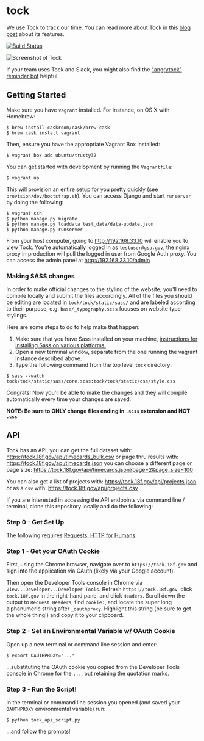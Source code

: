 tock
===============

We use Tock to track our time. You can read more about Tock in this [blog post](https://18f.gsa.gov/2015/05/21/tockingtime/) about its features.

[![Build Status](https://travis-ci.org/18F/tock.svg)](https://travis-ci.org/18F/tock)

![Screenshot of Tock](https://18f.gsa.gov/assets/blog/tockingtime/tock03.jpg)

If your team uses Tock and Slack, you might also find the ["angrytock" reminder bot](https://github.com/18F/angrytock) helpful.

## Getting Started

Make sure you have `vagrant` installed. For instance, on OS X with Homebrew:

```
$ brew install caskroom/cask/brew-cask
$ brew cask install vagrant
```

Then, ensure you have the appropriate Vagrant Box installed:

```
$ vagrant box add ubuntu/trusty32
```

You can get started with development by running the `Vagrantfile`:

```
$ vagrant up
```

This will provision an entire setup for you pretty quickly (see `provision/dev/bootstrap.sh`). You can access Django and start `runserver` by doing the following:

```
$ vagrant ssh
$ python manage.py migrate
$ python manage.py loaddata test_data/data-update.json  
$ python manage.py runserver
```

From your host computer, going to http://192.168.33.10 will enable you to view Tock. You're automatically logged in as `testuser@gsa.gov`, the nginx proxy in production will pull the logged in user from Google Auth proxy. You can access the admin panel at http://192.168.33.10/admin

### Making SASS changes

In order to make official changes to the styling of the website, you'll need to compile locally and submit the files accordingly. All of the files you should be editing are located in `tock/tock/static/sass/` and are labeled according to their purpose, e.g. `base/_typography.scss` focuses on website type stylings.

Here are some steps to do to help make that happen:

1. Make sure that you have Sass installed on your machine, [instructions for installing Sass on various platforms.](http://sass-lang.com/install)
2. Open a new terminal window, separate from the one running the vagrant instance described above.
3. Type the following command from the top level `tock` directory:

```
$ sass --watch tock/tock/static/sass/core.scss:tock/tock/static/css/style.css
```

Congrats! Now you'll be able to make the changes and they will compile automatically every time your changes are saved.

**NOTE: Be sure to ONLY change files ending in  `.scss` extension and NOT `.css`**

## API

Tock has an API, you can get the full dataset with:  https://tock.18f.gov/api/timecards_bulk.csv
or page thru results with: https://tock.18f.gov/api/timecards.json
you can choose a different page or page size: https://tock.18f.gov/api/timecards.json?page=2&page_size=100

You can also get a list of projects with:  https://tock.18f.gov/api/projects.json
or as a `csv` with: https://tock.18f.gov/api/projects.csv

If you are interested in accessing the API endpoints via command line / terminal, clone this repository locally and do the following:

### Step 0 - Get Set Up

The following requires [Requests: HTTP for Humans](http://docs.python-requests.org/en/master/).

### Step 1 - Get your OAuth Cookie

First, using the Chrome browser, navigate over to `https://tock.18f.gov` and sign into the application via OAuth (likely via your Google account).

Then open the Developer Tools console in Chrome via `View...Developer...Developer Tools`. Refresh `https://tock.18f.gov`, click `tock.18f.gov` in the right-hand pane, and click `Headers`. Scroll down the output to `Request Headers`, find `cookie:`, and locate the super long alphanumeric string after `_oauthproxy`. Highlight this string (be sure to get the whole thing!) and copy it to your clipboard.

### Step 2 - Set an Environmental Variable w/ OAuth Cookie

Open up a new terminal or command line session and enter:

```
$ export OAUTHPROXY="..."
```

...substituting the OAuth cookie you copied from the Developer Tools console in Chrome for the `...`, but retaining the quotation marks.

### Step 3 - Run the Script!

In the terminal or command line session you opened (and saved your `OAUTHPROXY` environmental variable) run:

```
$ python tock_api_script.py
```

...and follow the prompts!
